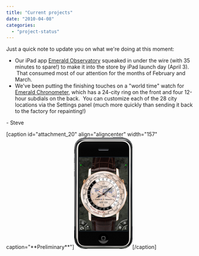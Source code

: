 ```yaml
---
title: "Current projects"
date: "2010-04-08"
categories: 
  - "project-status"
---
```


Just a quick note to update you on what we're doing at this moment:

- Our iPad app [Emerald Observatory](http://emeraldsequoia.com/eo/ "Emerald Observatory for the iPad") squeaked in under the wire (with 35 minutes to spare!) to make it into the store by iPad launch day (April 3).  That consumed most of our attention for the months of February and March.
- We've been putting the finishing touches on a "world time" watch for [Emerald Chronometer](http://emeraldsequoia.com/h/ "Emerald Chronometer"), which has a 24-city ring on the front and four 12-hour subdials on the back.  You can customize each of the 28 city locations via the Settings panel (much more quickly than sending it back to the factory for repainting!)

\- Steve

\[caption id="attachment\_20" align="aligncenter" width="157" caption="\*\*Preliminary\*\*"\][![EC 3.1 world time watch](images/terra-157x300.png "Terra")](http://emeraldsequoia.com/esblog/wp-content/uploads/2010/04/terra.png)\[/caption\]

